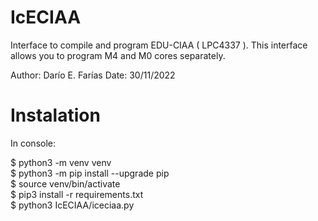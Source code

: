 # IcECIAA
Interface to compile and program EDU-CIAA ( LPC4337 ). This interface allows you to program M4 and M0 cores separately.

Author: Darío E. Farías
Date: 30/11/2022

# Instalation

In console:

$ python3 -m venv venv \
$ python3 -m pip install --upgrade pip \
$ source  venv/bin/activate \
$ pip3 install -r requirements.txt \
$ python3 IcECIAA/iceciaa.py
